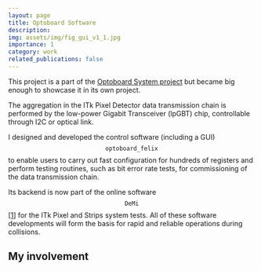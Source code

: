 ```yaml
---
layout: page
title: Optoboard Software
description: 
img: assets/img/fig_gui_v1_1.jpg
importance: 1
category: work
related_publications: false
---
```


This project is a part of the [Optoboard System project](/projects/optoboard_system) but became big enough to showcase it in its own project.

The aggregation in the ITk Pixel Detector data transmission chain is performed by the low-power Gigabit Transceiver (lpGBT) chip, controllable through I2C or optical link.

I designed and developed the control software (including a GUI) $$\texttt{optoboard_felix}$$ to enable users to carry out fast configuration for hundreds of registers and perform testing routines, such as bit error rate tests, for commissioning of the data transmission chain.

Its backend is now part of the online software $$\texttt{DeMi}$$ [[1](https://demi.docs.cern.ch/)] for the ITk Pixel and Strips system tests.
All of these software developments will form the basis for rapid and reliable operations during collisions.

## My involvement
